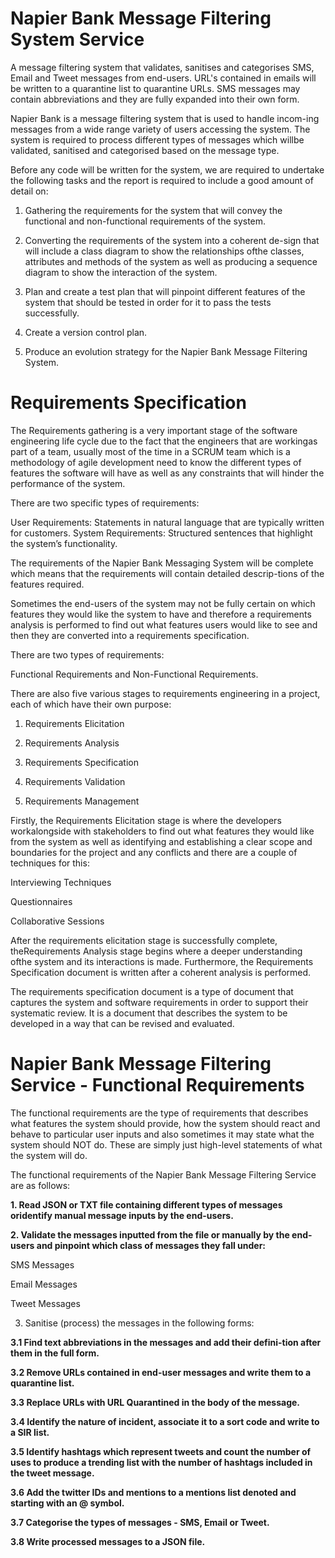 # Napier Bank Message Filtering System Service

A message filtering system that validates, sanitises and categorises SMS, Email and Tweet messages from end-users. URL's contained in emails will be written to a quarantine list to quarantine URLs. SMS messages may contain abbreviations and they are fully expanded into their own form.

Napier Bank is a message filtering system that is used to handle incom-ing  messages from a wide range variety of users accessing the system. The system is required to process different types of messages which willbe validated, sanitised and categorised based on the message type.

Before any code will be written for the system, we are required to undertake the following tasks and the report is required to include a good amount of detail on:

1. Gathering the requirements for the system that will convey the functional and non-functional requirements of the system.

2. Converting the requirements of the system into a coherent de-sign that will include a class diagram to show the relationships ofthe  classes, attributes and  methods of the system  as well  as producing a sequence diagram to show the interaction of the system.

3. Plan and create a test plan that will pinpoint different features of the system that should be tested in order for it to pass the tests successfully.

4. Create a version control plan.

5. Produce  an  evolution  strategy  for  the  Napier  Bank  Message Filtering System.

# Requirements Specification

The  Requirements gathering is a very important stage of the software engineering life cycle due to the fact that the engineers that are workingas part of a team, usually most of the time in a SCRUM team which is a  methodology of agile development need to know the different types of features the software will have as well as any constraints that will hinder the performance of the system.  

There are two specific types of requirements:

User Requirements: Statements in natural language that are typically written for customers.
System Requirements: Structured sentences that highlight the system’s functionality.

The requirements of the Napier Bank Messaging System will be complete which means that the requirements will contain detailed descrip-tions of the features required.

Sometimes  the  end-users of the system may not be fully certain on which features they would like the system to have and therefore a requirements analysis is performed to find out what features users would like to see and then they are converted into a requirements specification. 

There are two types of requirements:

Functional Requirements and Non-Functional Requirements.

There are also five various stages to requirements engineering in a project, each of which have their own purpose:

1.  Requirements Elicitation

2.  Requirements Analysis

3.  Requirements Specification

4.  Requirements Validation

5.  Requirements Management

Firstly, the Requirements Elicitation stage is where the developers workalongside with stakeholders to find out what features they would like from the system as  well as identifying and establishing a clear scope and boundaries for the project and any conflicts and there are a couple of techniques for this:

Interviewing Techniques

Questionnaires

Collaborative Sessions

After  the  requirements  elicitation  stage  is  successfully  complete,  theRequirements  Analysis  stage  begins  where  a  deeper  understanding  ofthe system and its interactions is made.  Furthermore, the Requirements Specification document is written after a coherent analysis is performed.

The requirements specification document is a type of document that captures the system and software requirements in order to support their systematic review. It is a document that describes the system to be developed in a way that can be revised and evaluated.

# Napier Bank Message Filtering Service - Functional Requirements

The functional requirements are the type of requirements that describes what features the system should provide, how the system should react and behave to  particular user inputs and also sometimes it may state what the system should NOT do. These are simply just high-level statements of what the system will do. 

The functional requirements of the Napier Bank Message Filtering Service are as follows:

**1. Read JSON or TXT file  containing  different  types  of  messages  oridentify manual message inputs by the end-users.**

**2. Validate  the  messages  inputted  from  the  file or manually by the end-users and pinpoint which class of messages they fall under:**

SMS Messages

Email Messages

Tweet Messages

3. Sanitise (process) the messages in the following forms:

**3.1 Find text abbreviations in the messages and add their defini-tion after them in the full form.**

**3.2 Remove URLs contained in end-user messages and write them to a quarantine list.**

**3.3 Replace URLs with URL Quarantined in the body of the message.**

**3.4 Identify the nature of incident, associate it to a sort code and write to a SIR list.**

**3.5 Identify hashtags which represent tweets and count the number of uses to produce a trending list with the number of hashtags included in the tweet message.**

**3.6 Add the twitter IDs and mentions to a mentions list denoted and starting with an @ symbol.**

**3.7 Categorise the types of messages - SMS, Email or Tweet.**

**3.8 Write processed messages to a JSON file.**
